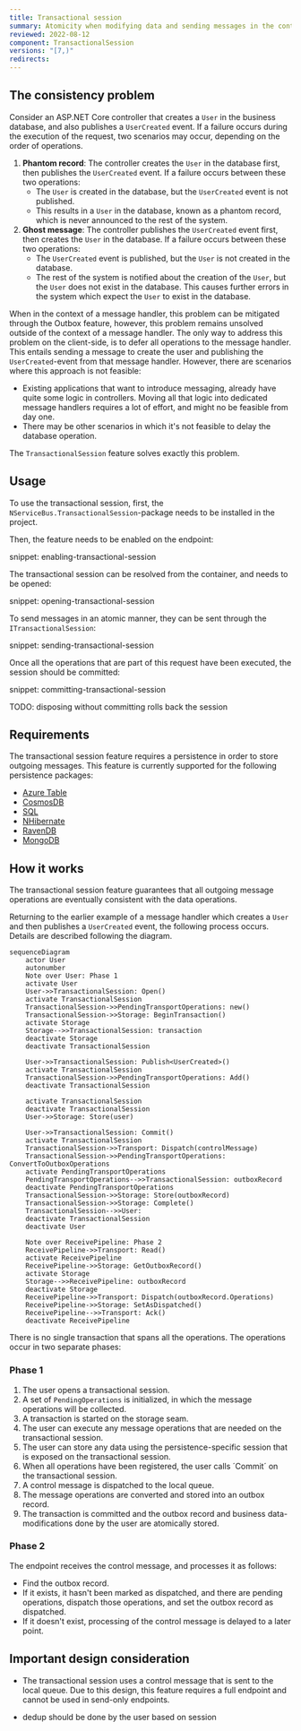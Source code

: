```yaml
---
title: Transactional session
summary: Atomicity when modifying data and sending messages in the context of a request
reviewed: 2022-08-12
component: TransactionalSession
versions: "[7,)"
redirects:
---
```


## The consistency problem

Consider an ASP.NET Core controller that creates a `User` in the business database, and also publishes a `UserCreated` event. If a failure occurs during the execution of the request, two scenarios may occur, depending on the order of operations.

1. **Phantom record**: The controller creates the `User` in the database first, then publishes the `UserCreated` event. If a failure occurs between these two operations:
    * The `User` is created in the database, but the `UserCreated` event is not published.
    * This results in a `User` in the database, known as a phantom record, which is never announced to the rest of the system.
2. **Ghost message**: The controller publishes the `UserCreated` event first, then creates the `User` in the database. If a failure occurs between these two operations:
    * The `UserCreated` event is published, but the `User` is not created in the database.
    * The rest of the system is notified about the creation of the `User`, but the `User` does not exist in the database. This causes further errors in the system which expect the `User` to exist in the database.

When in the context of a message handler, this problem can be mitigated through the Outbox feature, however, this problem remains unsolved outside of the context of a message handler.
The only way to address this problem on the client-side, is to defer all operations to the message handler. This entails sending a message to create the user and publishing the `UserCreated`-event from that message handler.
However, there are scenarios where this approach is not feasible:
- Existing applications that want to introduce messaging, already have quite some logic in controllers. Moving all that logic into dedicated message handlers requires a lot of effort, and might no be feasible from day one.
- There may be other scenarios in which it's not feasible to delay the database operation.

The `TransactionalSession` feature solves exactly this problem.

## Usage

To use the transactional session, first, the `NServiceBus.TransactionalSession`-package needs to be installed in the project.

Then, the feature needs to be enabled on the endpoint:

snippet: enabling-transactional-session

The transactional session can be resolved from the container, and needs to be opened:

snippet: opening-transactional-session

To send messages in an atomic manner, they can be sent through the `ITransactionalSession`:

snippet: sending-transactional-session

Once all the operations that are part of this request have been executed, the session should be committed:

snippet: committing-transactional-session

TODO: disposing without committing rolls back the session

## Requirements

The transactional session feature requires a persistence in order to store outgoing messages. This feature is currently supported for the following persistence packages:

* [Azure Table](/persistence/azure-table)
* [CosmosDB](/persistence/cosmosdb)
* [SQL](/persistence/sql)
* [NHibernate](/persistence/nhibernate)
* [RavenDB](/persistence/ravendb)
* [MongoDB](/persistence/mongodb)

## How it works

The transactional session feature guarantees that all outgoing message operations are eventually consistent with the data operations.

Returning to the earlier example of a message handler which creates a `User` and then publishes a `UserCreated` event, the following process occurs. Details are described following the diagram.

```mermaid
sequenceDiagram
    actor User
    autonumber
    Note over User: Phase 1
    activate User
    User->>TransactionalSession: Open()
    activate TransactionalSession
    TransactionalSession->>PendingTransportOperations: new()
    TransactionalSession->>Storage: BeginTransaction()
    activate Storage
    Storage-->>TransactionalSession: transaction
    deactivate Storage
    deactivate TransactionalSession

    User->>TransactionalSession: Publish<UserCreated>()
    activate TransactionalSession
    TransactionalSession->>PendingTransportOperations: Add()
    deactivate TransactionalSession

    activate TransactionalSession
    deactivate TransactionalSession
    User->>Storage: Store(user)

    User->>TransactionalSession: Commit()
    activate TransactionalSession
    TransactionalSession->>Transport: Dispatch(controlMessage)
    TransactionalSession->>PendingTransportOperations: ConvertToOutboxOperations
    activate PendingTransportOperations
    PendingTransportOperations-->>TransactionalSession: outboxRecord
    deactivate PendingTransportOperations
    TransactionalSession->>Storage: Store(outboxRecord)
    TransactionalSession->>Storage: Complete()
    TransactionalSession-->>User:
    deactivate TransactionalSession
    deactivate User

    Note over ReceivePipeline: Phase 2
    ReceivePipeline->>Transport: Read()
    activate ReceivePipeline
    ReceivePipeline->>Storage: GetOutboxRecord()
    activate Storage
    Storage-->>ReceivePipeline: outboxRecord
    deactivate Storage
    ReceivePipeline->>Transport: Dispatch(outboxRecord.Operations)
    ReceivePipeline->>Storage: SetAsDispatched()
    ReceivePipeline-->>Transport: Ack()
    deactivate ReceivePipeline
```

There is no single transaction that spans all the operations. The operations occur in two separate phases:

### Phase 1

1. The user opens a transactional session.
2. A set of `PendingOperations` is initialized, in which the message operations will be collected.
3. A transaction is started on the storage seam.
4. The user can execute any message operations that are needed on the transactional session.
5. The user can store any data using the persistence-specific session that is exposed on the transactional session.
6. When all operations have been registered, the user calls ´Commit´ on the transactional session.
7. A control message is dispatched to the local queue.
8. The message operations are converted and stored into an outbox record.
9. The transaction is committed and the outbox record and business data-modifications done by the user are atomically stored.

### Phase 2

The endpoint receives the control message, and processes it as follows:
   * Find the outbox record.
   * If it exists, it hasn't been marked as dispatched, and there are pending operations, dispatch those operations, and set the outbox record as dispatched.
   * If it doesn't exist, processing of the control message is delayed to a later point.

## Important design consideration

* The transactional session uses a control message that is sent to the local queue. Due to this design, this feature requires a full endpoint and cannot be used in send-only endpoints.

- dedup should be done by the user based on session
